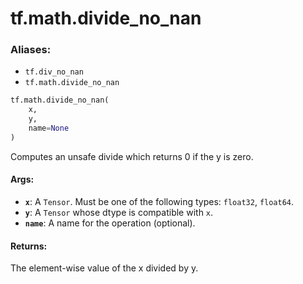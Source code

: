 <div itemscope itemtype="http://developers.google.com/ReferenceObject">
<meta itemprop="name" content="tf.math.divide_no_nan" />
<meta itemprop="path" content="Stable" />
</div>

# tf.math.divide_no_nan

### Aliases:

* `tf.div_no_nan`
* `tf.math.divide_no_nan`

``` python
tf.math.divide_no_nan(
    x,
    y,
    name=None
)
```

Computes an unsafe divide which returns 0 if the y is zero.

#### Args:

* <b>`x`</b>: A `Tensor`. Must be one of the following types: `float32`, `float64`.
* <b>`y`</b>: A `Tensor` whose dtype is compatible with `x`.
* <b>`name`</b>: A name for the operation (optional).


#### Returns:

The element-wise value of the x divided by y.